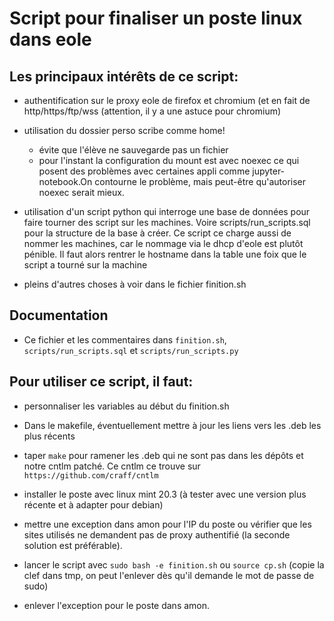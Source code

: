 
Script pour finaliser un poste linux dans eole
==============================================

Les principaux intérêts de ce script:
-------------------------------------

- authentification sur le proxy eole de firefox et chromium (et en fait de
  http/https/ftp/wss (attention, il y a une astuce pour chromium)

- utilisation du dossier perso scribe comme home!
  - évite que l'élève ne sauvegarde pas un fichier
  - pour l'instant la configuration du mount est avec noexec ce qui posent
    des problèmes avec certaines appli comme jupyter-notebook.On contourne
    le problème, mais peut-être qu'autoriser noexec serait mieux.

- utilisation d'un script python qui interroge une base de données
  pour faire tourner des script sur les machines. Voire
  scripts/run_scripts.sql pour la structure de la base à créer.  Ce
  script ce charge aussi de nommer les machines, car le nommage via le
  dhcp d'eole est plutôt pénible. Il faut alors rentrer le hostname
  dans la table une foix que le script a tourné sur la machine

- pleins d'autres choses à voir dans le fichier finition.sh

Documentation
-------------

- Ce fichier et les commentaires dans `finition.sh`,
  `scripts/run_scripts.sql` et `scripts/run_scripts.py`

Pour utiliser ce script, il faut:
---------------------------------

- personnaliser les variables au début du finition.sh

- Dans le makefile, éventuellement mettre à jour les liens vers les .deb
  les plus récents

- taper `make` pour ramener les .deb qui ne sont pas dans les dépôts et notre
  cntlm patché. Ce cntlm ce trouve sur `https://github.com/craff/cntlm`

- installer le poste avec linux mint 20.3 (à tester avec une version
  plus récente et à adapter pour debian)

- mettre une exception dans amon pour l'IP du poste ou vérifier que les
  sites utilisés ne demandent pas de proxy authentifié (la seconde solution
  est préférable).

- lancer le script avec
    `sudo bash -e finition.sh`
    ou
    `source cp.sh` (copie la clef dans tmp, on peut l'enlever dès qu'il demande le mot de passe de sudo)

- enlever l'exception pour le poste dans amon.
